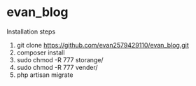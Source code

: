 # evan_blog
Installation steps
1. git clone https://github.com/evan2579429110/evan_blog.git
2. composer install
3. sudo chmod -R 777 storange/
4. sudo chmod -R 777 vender/
5. php artisan migrate
